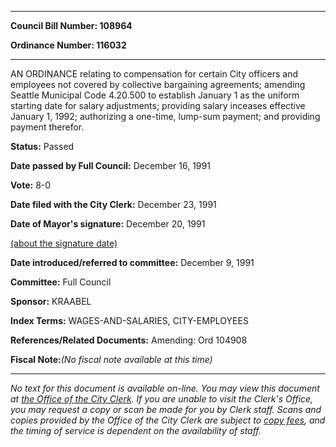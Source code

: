 

********

**Council Bill Number: 108964**
   
**Ordinance Number: 116032**
********

 AN ORDINANCE relating to compensation for certain City officers and employees not covered by collective bargaining agreements; amending Seattle Municipal Code 4.20.500 to establish January 1 as the uniform starting date for salary adjustments; providing salary inceases effective January 1, 1992; authorizing a one-time, lump-sum payment; and providing payment therefor.

**Status:** Passed
   
**Date passed by Full Council:** December 16, 1991
   
**Vote:** 8-0
   
**Date filed with the City Clerk:** December 23, 1991
   
**Date of Mayor's signature:** December 20, 1991
   
[(about the signature date)](/~public/approvaldate.htm)
   
   
   
**Date introduced/referred to committee:** December 9, 1991
   
**Committee:** Full Council
   
**Sponsor:** KRAABEL
   
   
**Index Terms:** WAGES-AND-SALARIES, CITY-EMPLOYEES

**References/Related Documents:** Amending: Ord 104908

**Fiscal Note:**_(No fiscal note available at this time)_
********

_No text for this document is available on-line. You may view this document at [the Office of the City Clerk](http://www.seattle.gov/leg/clerk/contactUs.htm). If you are unable to visit the Clerk's Office, you may request a copy or scan be made for you by Clerk staff. Scans and copies provided by the Office of the City Clerk are subject to [copy fees](http://clerk.seattle.gov/~public/clerkfees.htm), and the timing of service is dependent on the availability of staff._

